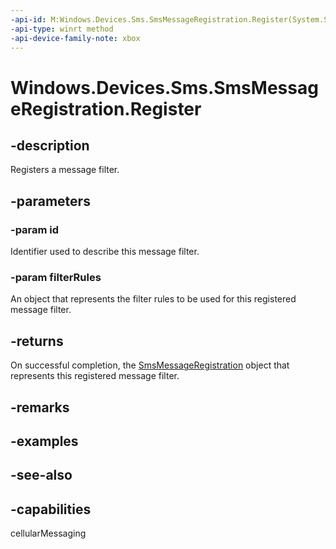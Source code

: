 ```yaml
---
-api-id: M:Windows.Devices.Sms.SmsMessageRegistration.Register(System.String,Windows.Devices.Sms.SmsFilterRules)
-api-type: winrt method
-api-device-family-note: xbox
---
```


<!-- Method syntax
public Windows.Devices.Sms.SmsMessageRegistration Register(System.String id, Windows.Devices.Sms.SmsFilterRules filterRules)
-->

# Windows.Devices.Sms.SmsMessageRegistration.Register

## -description
Registers a message filter.

## -parameters
### -param id
Identifier used to describe this message filter.

### -param filterRules
An object that represents the filter rules to be used for this registered message filter.

## -returns
On successful completion, the [SmsMessageRegistration](smsmessageregistration.md) object that represents this registered message filter.

## -remarks

## -examples

## -see-also


## -capabilities
cellularMessaging
